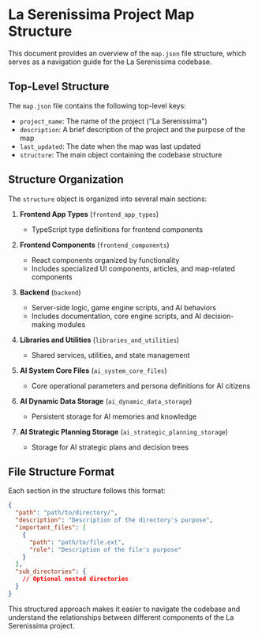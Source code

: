 # La Serenissima Project Map Structure

This document provides an overview of the `map.json` file structure, which serves as a navigation guide for the La Serenissima codebase.

## Top-Level Structure

The `map.json` file contains the following top-level keys:

- `project_name`: The name of the project ("La Serenissima")
- `description`: A brief description of the project and the purpose of the map
- `last_updated`: The date when the map was last updated
- `structure`: The main object containing the codebase structure

## Structure Organization

The `structure` object is organized into several main sections:

1. **Frontend App Types** (`frontend_app_types`)
   - TypeScript type definitions for frontend components

2. **Frontend Components** (`frontend_components`)
   - React components organized by functionality
   - Includes specialized UI components, articles, and map-related components

3. **Backend** (`backend`)
   - Server-side logic, game engine scripts, and AI behaviors
   - Includes documentation, core engine scripts, and AI decision-making modules

4. **Libraries and Utilities** (`libraries_and_utilities`)
   - Shared services, utilities, and state management

5. **AI System Core Files** (`ai_system_core_files`)
   - Core operational parameters and persona definitions for AI citizens

6. **AI Dynamic Data Storage** (`ai_dynamic_data_storage`)
   - Persistent storage for AI memories and knowledge

7. **AI Strategic Planning Storage** (`ai_strategic_planning_storage`)
   - Storage for AI strategic plans and decision trees

## File Structure Format

Each section in the structure follows this format:

```json
{
  "path": "path/to/directory/",
  "description": "Description of the directory's purpose",
  "important_files": [
    {
      "path": "path/to/file.ext",
      "role": "Description of the file's purpose"
    }
  ],
  "sub_directories": {
    // Optional nested directories
  }
}
```

This structured approach makes it easier to navigate the codebase and understand the relationships between different components of the La Serenissima project.
